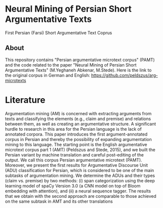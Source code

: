 # Neural Mining of Persian Short Argumentative Texts
First Persian (Farsi) Short Argumentative Text Coprus 
## About
This repository contains "Persian argumentative microtext corpus" (PAMT) and the code related to the paper "Neural Mining of Persian Short Argumentative Texts" (M.Yeghaneh Abkenar, M.Stede). Here is the link to the original corpus in German and English:
https://github.com/peldszus/arg-microtexts

# Literature
Argumentation mining (AM) is concerned with extracting arguments from texts and classifying the elements (e.g.,
claim and premise) and relations between them, as well as creating an argumentative structure. A significant
hurdle to research in this area for the Persian language is the lack of annotated corpora. This paper introduces the
first argument-annotated corpus in Persian and thereby the possibility of expanding argumentation mining to this
language. The starting point is the English argumentative microtext corpus part 1 (AMT) (Peldszus and Stede, 2015),
and we built the Persian variant by machine translation and careful post-editing of the output. We call this corpus
Persian argumentative microtext (PAMT). Moreover, we present the first results for Argumentative Discourse Unit
(ADU) classification for Persian, which is considered to be one of the main subtasks of argumentation mining. We
determine the ADUs and their types (claim vs. premise) by two methods: (i) span categorization using the deep
learning model of spaCy Version 3.0 (a CNN model on top of Bloom embedding with attention), and (ii) a neural
sequence tagger. The results that we obtain with the second approach are comparable to those achieved on the
same subtask in AMT and its other translations


